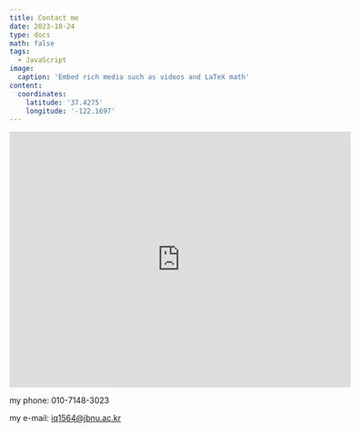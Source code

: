 ```yaml
---
title: Contact me
date: 2023-10-24
type: docs
math: false
tags:
  - JavaScript
image:
  caption: 'Embed rich media such as videos and LaTeX math'
content:
  coordinates:
    latitude: '37.4275'
    longitude: '-122.1697'
---
```


<iframe src="https://www.google.com/maps/embed?pb=!1m18!1m12!1m3!1d3155.486350690677!2d127.1273803!3d35.8468519!2m3!1f0!2f0!3f0!3m2!1i1024!2i768!4f13.1!3m3!1m2!1s0x35704234f197b33b%3A0x8e5b49dc6723a69a!2z7ZWc7Jq47Iuc6rSR7Ja0!5e0!3m2!1sko!2skr!4v1695975481780!5m2!1sko!2skr" width="600" height="450" style="border:0;" allowfullscreen="" loading="lazy" referrerpolicy="no-referrer-when-downgrade"></iframe>


my phone: 010-7148-3023

my e-mail: iq1564@jbnu.ac.kr


